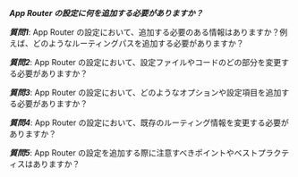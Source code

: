 ***App Router の設定に何を追加する必要がありますか？***

***質問1***: App Router の設定において、追加する必要のある情報はありますか？例えば、どのようなルーティングパスを追加する必要がありますか？

***質問2***: App Router の設定において、設定ファイルやコードのどの部分を変更する必要がありますか？

***質問3***: App Router の設定において、どのようなオプションや設定項目を追加する必要がありますか？

***質問4***: App Router の設定において、既存のルーティング情報を変更する必要がありますか？

***質問5***: App Router の設定を追加する際に注意すべきポイントやベストプラクティスはありますか？